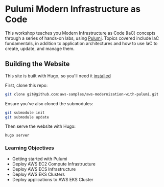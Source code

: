 
# Pulumi Modern Infrastructure as Code

This workshop teaches you Modern Infrastructure as Code (IaC) concepts through a series of hands-on labs, using [Pulumi](http://pulumi.com/).
Topics covered include IaC fundamentals, in addition to application architectures and how to use IaC to create, update, and manage them.

## Building the Website

This site is built with Hugo, so you'll need it [installed](https://gohugo.io/getting-started/quick-start/#step-1-install-hugo)

First, clone this repo:

```bash
git clone git@github.com:aws-samples/aws-modernization-with-pulumi.git
```

Ensure you've also cloned the submodules:

```bash
git submodule init
git submodule update
```

Then serve the website with Hugo:

```bash
hugo server
```

### Learning Objectives

- Getting started with Pulumi
- Deploy AWS EC2 Compute Infrastructure
- Deploy AWS ECS Infrastructure
- Deploy AWS EKS Clusters
- Deploy applications to AWS EKS Cluster
